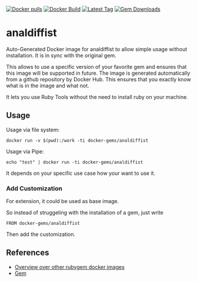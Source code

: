 [![Docker pulls](https://img.shields.io/docker/pulls/rubygem/analdiffist.svg)](https://hub.docker.com/r/rubygem/analdiffist/)
[![Docker Build](https://img.shields.io/docker/automated/rubygem/analdiffist.svg)](https://hub.docker.com/r/rubygem/analdiffist/)
[![Latest Tag](https://img.shields.io/github/tag/docker-rubygem/analdiffist.svg)](https://hub.docker.com/r/rubygem/analdiffist/)
[![Gem Downloads](https://img.shields.io/gem/dt/analdiffist.svg)](https://rubygems.org/gems/analdiffist/)
# analdiffist

Auto-Generated Docker image for analdiffist to allow simple usage without installation.
It is in sync with the original gem.

This allows to use a specific version of your favorite gem and ensures that this image will be supported in future.
The image is generated automatically from a github repository by Docker Hub.
This ensures that you exactly know what is in the image and what not.

It lets you use Ruby Tools without the need to install ruby on your machine.

## Usage

Usage via file system:

`docker run -v $(pwd):/work -ti docker-gems/analdiffist`

Usage via Pipe:

`echo "test" | docker run -ti docker-gems/analdiffist`

It depends on your specific use case how your want to use it.

### Add Customization

For extension, it could be used as base image.

So instead of struggeling with the installation of a gem, just write

`FROM docker-gems/analdiffist`

Then add the customization.

## References

 - [Overview over other rubygem docker images](https://github.com/thinkbot/docker-rubygem)
 - [Gem](https://rubygems.org/gems/analdiffist/)
